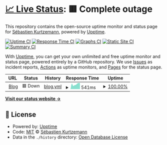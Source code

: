 # [📈 Live Status](https://skurtzemann.github.io/upptime): <!--live status--> **🟥 Complete outage**

This repository contains the open-source uptime monitor and status page for [Sébastien Kurtzemann](https://kurtzemann.fr), powered by [Upptime](https://github.com/upptime/upptime).

[![Uptime CI](https://github.com/koj-co/upptime/workflows/Uptime%20CI/badge.svg)](https://github.com/koj-co/upptime/actions?query=workflow%3A%22Uptime+CI%22)
[![Response Time CI](https://github.com/koj-co/upptime/workflows/Response%20Time%20CI/badge.svg)](https://github.com/koj-co/upptime/actions?query=workflow%3A%22Response+Time+CI%22)
[![Graphs CI](https://github.com/koj-co/upptime/workflows/Graphs%20CI/badge.svg)](https://github.com/koj-co/upptime/actions?query=workflow%3A%22Graphs+CI%22)
[![Static Site CI](https://github.com/koj-co/upptime/workflows/Static%20Site%20CI/badge.svg)](https://github.com/koj-co/upptime/actions?query=workflow%3A%22Static+Site+CI%22)
[![Summary CI](https://github.com/koj-co/upptime/workflows/Summary%20CI/badge.svg)](https://github.com/koj-co/upptime/actions?query=workflow%3A%22Summary+CI%22)

With [Upptime](https://upptime.js.org), you can get your own unlimited and free uptime monitor and status page, powered entirely by a GitHub repository. We use [Issues](https://github.com/skurtzemann/upptime/issues) as incident reports, [Actions](https://github.com/skurtzemann/upptime/actions) as uptime monitors, and [Pages](https://skurtzemann.github.io/upptime) for the status page.

<!--start: status pages-->
<!-- This summary is generated by Upptime (https://github.com/upptime/upptime) -->
<!-- Do not edit this manually, your changes will be overwritten -->
<!-- prettier-ignore -->
| URL | Status | History | Response Time | Uptime |
| --- | ------ | ------- | ------------- | ------ |
| <img alt="" src="https://favicons.githubusercontent.com/kurtzemann.fr" height="13"> [Blog](https://kurtzemann.fr/) | 🟥 Down | [blog.yml](https://github.com/skurtzemann/upptime/commits/HEAD/history/blog.yml) | <details><summary><img alt="Response time graph" src="./graphs/blog/response-time-week.png" height="20"> 541ms</summary><br><a href="https://status.kurtzemann.fr/history/blog"><img alt="Response time 598" src="https://img.shields.io/endpoint?url=https%3A%2F%2Fraw.githubusercontent.com%2Fskurtzemann%2Fupptime%2FHEAD%2Fapi%2Fblog%2Fresponse-time.json"></a><br><a href="https://status.kurtzemann.fr/history/blog"><img alt="24-hour response time 682" src="https://img.shields.io/endpoint?url=https%3A%2F%2Fraw.githubusercontent.com%2Fskurtzemann%2Fupptime%2FHEAD%2Fapi%2Fblog%2Fresponse-time-day.json"></a><br><a href="https://status.kurtzemann.fr/history/blog"><img alt="7-day response time 541" src="https://img.shields.io/endpoint?url=https%3A%2F%2Fraw.githubusercontent.com%2Fskurtzemann%2Fupptime%2FHEAD%2Fapi%2Fblog%2Fresponse-time-week.json"></a><br><a href="https://status.kurtzemann.fr/history/blog"><img alt="30-day response time 540" src="https://img.shields.io/endpoint?url=https%3A%2F%2Fraw.githubusercontent.com%2Fskurtzemann%2Fupptime%2FHEAD%2Fapi%2Fblog%2Fresponse-time-month.json"></a><br><a href="https://status.kurtzemann.fr/history/blog"><img alt="1-year response time 598" src="https://img.shields.io/endpoint?url=https%3A%2F%2Fraw.githubusercontent.com%2Fskurtzemann%2Fupptime%2FHEAD%2Fapi%2Fblog%2Fresponse-time-year.json"></a></details> | <details><summary><a href="https://status.kurtzemann.fr/history/blog">100.00%</a></summary><a href="https://status.kurtzemann.fr/history/blog"><img alt="All-time uptime 99.90%" src="https://img.shields.io/endpoint?url=https%3A%2F%2Fraw.githubusercontent.com%2Fskurtzemann%2Fupptime%2FHEAD%2Fapi%2Fblog%2Fuptime.json"></a><br><a href="https://status.kurtzemann.fr/history/blog"><img alt="24-hour uptime 100.00%" src="https://img.shields.io/endpoint?url=https%3A%2F%2Fraw.githubusercontent.com%2Fskurtzemann%2Fupptime%2FHEAD%2Fapi%2Fblog%2Fuptime-day.json"></a><br><a href="https://status.kurtzemann.fr/history/blog"><img alt="7-day uptime 100.00%" src="https://img.shields.io/endpoint?url=https%3A%2F%2Fraw.githubusercontent.com%2Fskurtzemann%2Fupptime%2FHEAD%2Fapi%2Fblog%2Fuptime-week.json"></a><br><a href="https://status.kurtzemann.fr/history/blog"><img alt="30-day uptime 100.00%" src="https://img.shields.io/endpoint?url=https%3A%2F%2Fraw.githubusercontent.com%2Fskurtzemann%2Fupptime%2FHEAD%2Fapi%2Fblog%2Fuptime-month.json"></a><br><a href="https://status.kurtzemann.fr/history/blog"><img alt="1-year uptime 99.90%" src="https://img.shields.io/endpoint?url=https%3A%2F%2Fraw.githubusercontent.com%2Fskurtzemann%2Fupptime%2FHEAD%2Fapi%2Fblog%2Fuptime-year.json"></a></details>

<!--end: status pages-->

[**Visit our status website →**](https://skurtzemann.github.io/upptime)

## 📄 License

- Powered by: [Upptime](https://github.com/upptime/upptime)
- Code: [MIT](./LICENSE) © [Sébastien Kurtzemann](https://kurtzemann.fr)
- Data in the `./history` directory: [Open Database License](https://opendatacommons.org/licenses/odbl/1-0/)

